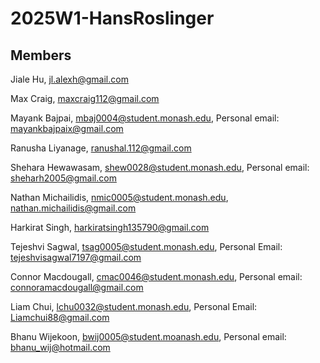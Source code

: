 # 2025W1-HansRoslinger

## Members

Jiale Hu, jl.alexh@gmail.com

Max Craig, maxcraig112@gmail.com

Mayank Bajpai, mbaj0004@student.monash.edu, Personal email: mayankbajpaix@gmail.com

Ranusha Liyanage, ranushal.112@gmail.com

Shehara Hewawasam, shew0028@student.monash.edu, Personal email: sheharh2005@gmail.com

Nathan Michailidis, nmic0005@student.monash.edu, nathan.michailidis@gmail.com

Harkirat Singh, harkiratsingh135790@gmail.com

Tejeshvi Sagwal, tsag0005@student.monash.edu, Personal Email: tejeshvisagwal7197@gmail.com

Connor Macdougall, cmac0046@student.monash.edu, Personal email: connoramacdougall@gmail.com

Liam Chui, lchu0032@student.monash.edu, Personal Email: Liamchui88@gmail.com

Bhanu Wijekoon, bwij0005@student.moanash.edu, Personal email: bhanu_wij@hotmail.com
